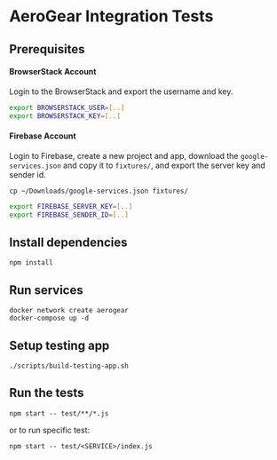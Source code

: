# AeroGear Integration Tests

## Prerequisites

#### BrowserStack Account

Login to the BrowserStack and export the username and key.

```bash
export BROWSERSTACK_USER=[..]
export BROWSERSTACK_KEY=[..]
```

#### Firebase Account

Login to Firebase, create a new project and app, download the `google-services.json` and copy it to `fixtures/`, and export the server key and sender id.

```
cp ~/Downloads/google-services.json fixtures/
```

```bash
export FIREBASE_SERVER_KEY=[..]
export FIREBASE_SENDER_ID=[..]
```

## Install dependencies 

```
npm install
```

## Run services

```
docker network create aerogear
docker-compose up -d
```

## Setup testing app

```
./scripts/build-testing-app.sh
```

## Run the tests

```
npm start -- test/**/*.js
```

or to run specific test:

```
npm start -- test/<SERVICE>/index.js
```
